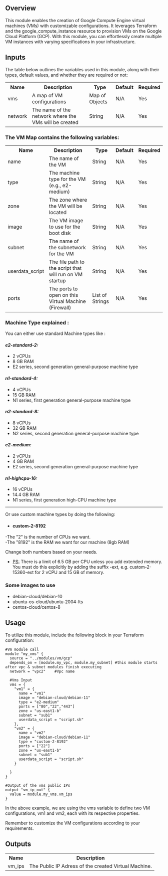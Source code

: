 ## Overview
This module enables the creation of Google Compute Engine virtual machines (VMs) with customizable configurations. It leverages Terraform and the google_compute_instance resource to provision VMs on the Google Cloud Platform (GCP). With this module, you can effortlessly create multiple VM instances with varying specifications in your infrastructure.

## Inputs
The table below outlines the variables used in this module, along with their types, default values, and whether they are required or not:

<table>
  <tr>
    <th>Name</th>
    <th>Description</th>
    <th>Type</th>
    <th>Default</th>
    <th>Required</th>
  </tr>
  <tr>
    <td>vms</td>
    <td>A map of VM configurations</td>
    <td>Map of Objects</td>
    <td>N/A</td>
    <td>Yes</td>
  </tr>
  <tr>
    <td>network</td>
    <td>The name of the network where the VMs will be created</td>
    <td>String</td>
    <td>N/A</td>
    <td>Yes</td>
  </tr>
</table>

### The VM Map contains the following variables:

<table>
  <tr>
    <th>Name</th>
    <th>Description</th>
    <th>Type</th>
    <th>Default</th>
    <th>Required</th>
  </tr>
  <tr>
    <td>name</td>
    <td>The name of the VM</td>
    <td>String</td>
    <td>N/A</td>
    <td>Yes</td>
  </tr>
  <tr>
    <td>type</td>
    <td>The machine type for the VM (e.g., e2-medium)</td>
    <td>String</td>
    <td>N/A</td>
    <td>Yes</td>
  </tr>
  <tr>
    <td>zone</td>
    <td>The zone where the VM will be located</td>
    <td>String</td>
    <td>N/A</td>
    <td>Yes</td>
  </tr>
  <tr>
    <td>image</td>
    <td>The VM image to use for the boot disk</td>
    <td>String</td>
    <td>N/A</td>
    <td>Yes</td>
  </tr>
  <tr>
    <td>subnet</td>
    <td>The name of the subnetwork for the VM</td>
    <td>String</td>
    <td>N/A</td>
    <td>Yes</td>
  </tr>
  <tr>
    <td>userdata_script</td>
    <td>The file path to the script that will run on VM startup</td>
    <td>String</td>
    <td>N/A</td>
    <td>Yes</td>
  </tr>
  <tr>
    <td>ports</td>
    <td>The ports to open on this Virtual Machine (Firewall)</td>
    <td>List of Strings</td>
    <td>N/A</td>
    <td>Yes</td>
  </tr>
</table>

### Machine Type explained :
You can either use standard Machine types like :

#### _e2-standard-2:_

- 2 vCPUs
- 8 GB RAM
- E2 series, second generation general-purpose machine type
#### _n1-standard-4:_

- 4 vCPUs
- 15 GB RAM
- N1 series, first generation general-purpose machine type
#### _n2-standard-8:_

- 8 vCPUs
- 32 GB RAM
- N2 series, second generation general-purpose machine type
#### _e2-medium:_

- 2 vCPUs
- 4 GB RAM
- E2 series, second generation general-purpose machine type
#### _n1-highcpu-16:_

- 16 vCPUs
- 14.4 GB RAM
- N1 series, first generation high-CPU machine type 

___ 

Or use custom machine types by doing the following:
- #### custom-2-8192

-The "2" is the number of CPUs we want.\
-The "8192" is the RAM we want for our machine (8gb RAM)

Change both numbers based on your needs.

- <u>PS:</u> There is a limit of 6.5 GB per CPU unless you add extended memory. You must do this explicitly by adding the suffix -ext, e.g. custom-2-15360-ext for 2 vCPU and 15 GB of memory.


### Some images to use 
- debian-cloud/debian-10
- ubuntu-os-cloud/ubuntu-2004-lts
- centos-cloud/centos-8



## Usage
To utilize this module, include the following block in your Terraform configuration:

```
#Vm module call
module "my_vms" {
  source = "../modules/vm/gcp"
  depends_on = [module.my_vpc, module.my_subnet] #this module starts after vpc & subnet modules finish executing 
  network = "vpc2"    #Vpc name
  
  #Vms Input
  vms = {
    "vm1" = {
      name = "vm1"
      image = "debian-cloud/debian-11"
      type = "e2-medium"
      ports = ["80","22","443"]
      zone = "us-east1-b"
      subnet = "sub1"
      userdata_script = "script.sh"
    },
    "vm2" = {
      name = "vm2"
      image = "debian-cloud/debian-11"
      type = "custom-2-8192"
      ports = ["22"]
      zone = "us-east1-b"
      subnet = "sub1"
      userdata_script = "script.sh"
    }

  }
}

#Output of the vms public IPs
output "vm_ip_out" {
  value = module.my_vms.vm_ips   
}
```

In the above example, we are using the vms variable to define two VM configurations, vm1 and vm2, each with its respective properties.

Remember to customize the VM configurations according to your requirements.

## Outputs

<table>
  <tr>
    <th>Name</th>
    <th>Description</th>
  </tr>
  <tr>
    <td>vm_ips</td>
    <td>The Public IP Adress of the created Virtual Machine.</td>
  </tr>
</table>
